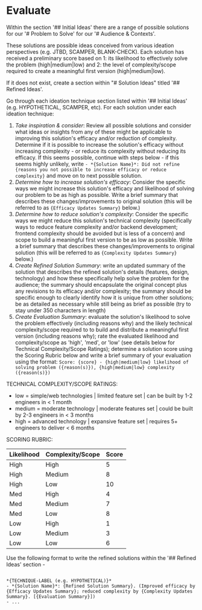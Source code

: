 # Evaluate 

Within the section '## Initial Ideas' there are a range of possible solutions for our '# Problem to Solve' for our '# Audience & Contexts'.

These solutions are possible ideas conceived from various ideation perspectives (e.g. JTBD, SCAMPER, BLANK-CHECK). Each solution has received a preliminary score based on 1: its likelihood to effectively solve the problem (high|medium|low) and 2: the level of complexity/scope required to create a meaningful first version (high|medium|low).

If it does not exist, create a section within "# Solution Ideas" titled '## Refined Ideas'.

Go through each ideation technique section listed within '## Initial Ideas' (e.g. HYPOTHETICAL, SCAMPER, etc). For each solution under each ideation technique:

1. *Take inspiration & consider*: Review all possible solutions and consider what ideas or insights from any of these might be applicable to improving this solution's efficacy and/or reduction of complexity. Determine if it is possible to increase the solution's efficacy without increasing complexity - or reduce its complexity without reducing its efficacy. If this seems possible, continue with steps below - if this seems highly unlikely, write `- *{Solution Name}*: Did not refine {reasons you not possible to increase efficacy or reduce complexity}` and move on to next possible solution.
2. *Determine how to increase solution's efficacy*: Consider the specific ways we might increase this solution's efficacy and likelihood of solving our problem to be as high as possible. Write a brief summary that describes these changes/improvements to original solution (this will be referred to as `{Efficacy Updates Summary}` below.)
3. *Determine how to reduce solution's complexity*: Consider the specific ways we might reduce this solution's technical complexity (specifically ways to reduce feature complexity and/or backend development; frontend complexity should be avoided but is less of a concern) and scope to build a meaningful first version to be as low as possible. Write a brief summary that describes these changes/improvements to original solution (this will be referred to as `{Complexity Updates Summary}` below.)
4. *Create Refined Solution Summary*: write an updated summary of the solution that describes the refined solution's details (features, design, technology) and how these specifically help solve the problem for the audience; the summary should encapsulate the original concept plus any revisions to its efficacy and/or complexity; the summary should be specific enough to clearly identify how it is unique from other solutions; be as detailed as necessary while still being as brief as possible (try to stay under 350 characters in length)
5. *Create Evaluation Summary*: evaluate the solution's likelihood to solve the problem effectively (including reasons why) and the likely technical complexity/scope required to to build and distribute a meaningful first version (including reasons why); rate the evaluated likelihood and complexity/scope as 'high', 'med', or 'low' (see details below for Technical Complexity/Scope Ratings); determine a solution score using the Scoring Rubric below and write a brief summary of your evaluation using the format: `Score: {score} - {high|medium|low} likelihood of solving problem ({reason(s)}), {high|medium|low} complexity ({reason(s)})`

TECHNICAL COMPLEXITY/SCOPE RATINGS:

- low = simple/web technologies | limited feature set | can be built by 1-2 engineers in < 1 month
- medium = moderate technology | moderate features set | could be built by 2-3 engineers in < 3 months
- high = advanced technology | expansive feature set | requires 5+ engineers to deliver < 6 months

SCORING RUBRIC:

| Likelihood | Complexity/Scope | Score |
| ---------- | ---------------- | ----- |
| High       | High             | 5     |
| High       | Medium           | 8     |
| High       | Low              | 10    |
| Med        | High             | 4     |
| Med        | Medium           | 7     |
| Med        | Low              | 8     |
| Low        | High             | 1     |
| Low        | Medium           | 3     |
| Low        | Low              | 6     |

Use the following format to write the refined solutions within the '## Refined Ideas' section -

```

*{TECHNIQUE-LABEL (e.g. HYPOTHETICAL)}*
- *{Solution Name}*: {Refined Solution Summary}. (Improved efficacy by {Efficacy Updates Summary}; reduced complexity by {Complexity Updates Summary}. [{Evaluation Summary}])
- ...
```
